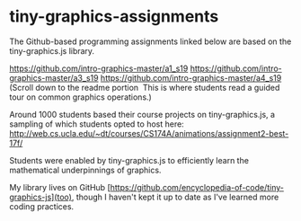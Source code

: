 # tiny-graphics-assignments

The Github-based programming assignments linked below are based on the tiny-graphics.js library.  

https://github.com/intro-graphics-master/a1_s19
https://github.com/intro-graphics-master/a3_s19
https://github.com/intro-graphics-master/a4_s19
(Scroll down to the readme portion  This is where students read a guided tour on common graphics operations.)

Around 1000 students based their course projects on tiny-graphics.js, a sampling of which students opted to host here:
http://web.cs.ucla.edu/~dt/courses/CS174A/animations/assignment2-best-17f/

Students were enabled by tiny-graphics.js to efficiently learn the mathematical underpinnings of graphics.

My library lives on GitHub [https://github.com/encyclopedia-of-code/tiny-graphics-js](too), though I haven't kept it up to date as I've learned more coding practices.

